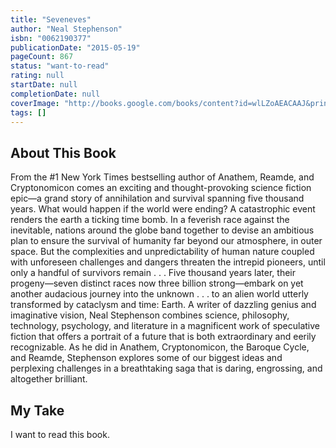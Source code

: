```yaml
---
title: "Seveneves"
author: "Neal Stephenson"
isbn: "0062190377"
publicationDate: "2015-05-19"
pageCount: 867
status: "want-to-read"
rating: null
startDate: null
completionDate: null
coverImage: "http://books.google.com/books/content?id=wlLZoAEACAAJ&printsec=frontcover&img=1&zoom=1&source=gbs_api"
tags: []
---
```


## About This Book

From the #1 New York Times bestselling author of Anathem, Reamde, and Cryptonomicon comes an exciting and thought-provoking science fiction epic—a grand story of annihilation and survival spanning five thousand years. What would happen if the world were ending? A catastrophic event renders the earth a ticking time bomb. In a feverish race against the inevitable, nations around the globe band together to devise an ambitious plan to ensure the survival of humanity far beyond our atmosphere, in outer space. But the complexities and unpredictability of human nature coupled with unforeseen challenges and dangers threaten the intrepid pioneers, until only a handful of survivors remain . . . Five thousand years later, their progeny—seven distinct races now three billion strong—embark on yet another audacious journey into the unknown . . . to an alien world utterly transformed by cataclysm and time: Earth. A writer of dazzling genius and imaginative vision, Neal Stephenson combines science, philosophy, technology, psychology, and literature in a magnificent work of speculative fiction that offers a portrait of a future that is both extraordinary and eerily recognizable. As he did in Anathem, Cryptonomicon, the Baroque Cycle, and Reamde, Stephenson explores some of our biggest ideas and perplexing challenges in a breathtaking saga that is daring, engrossing, and altogether brilliant.

## My Take

I want to read this book.
